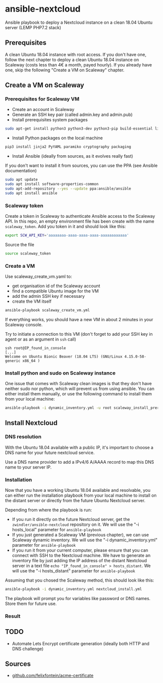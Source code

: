 # ansible-nextcloud

Ansible playbook to deploy a Nextcloud instance on a clean 18.04 Ubuntu server (LEMP PHP7.2 stack)

## Prerequisites

A clean Ubuntu 18.04 instance with root access. If you don't have one, follow the next chapter to deploy a clean Ubuntu 18.04 instance on Scaleway (costs less than 4€ a month, payed hourly). If you already have one, skip the following "Create a VM on Scaleway" chapter.

## Create a VM on Scaleway

### Prerequisites for Scaleway VM

* Create an account in Scaleway
* Generate an SSH key pair (called admin.key and admin.pub)
* Install prerequisites system packages

```bash
sudo apt-get install python3 python3-dev python3-pip build-essential libssl-dev libffi-dev jq
```

* Install Python packages on the local machine

```bash
pip3 install jinja2 PyYAML paramiko cryptography packaging
```

* Install Ansible (ideally from sources, as it evolves really fast)

If you don't want to install it from sources, you can use the PPA (see Ansible documentation)

```bash
sudo apt update
sudo apt install software-properties-common
sudo apt-add-repository --yes --update ppa:ansible/ansible
sudo apt install ansible
```

### Scaleway token

Create a token in Scaleway to authenticate Ansible access to the Scaleway API. In this repo, an empty environment file has been create with the name `scaleway_token`. Add you token in it and should look like this:

```bash
export SCW_API_KEY='aaaaaaaa-aaaa-aaaa-aaaa-aaaaaaaaaaaa'
```

Source the file

```bash
source scaleway_token
```

### Create a VM

Use scaleway\_create\_vm.yaml to:

* get organisation id of the Scaleway account
* find a compatible Ubuntu image for the VM
* add the admin SSH key if necessary
* create the VM itself

```bash
ansible-playbook scaleway_create_vm.yml
```

If everything works, you should have a new VM in about 2 minutes in your Scaleway console.

Try to initiate a connection to this VM (don't forget to add your SSH key in agent or as an argument in `ssh` call)

```
ssh root@IP_found_in_console
[...]
Welcome on Ubuntu Bionic Beaver (18.04 LTS) (GNU/Linux 4.15.0-58-generic x86_64 )
```

### Install python and sudo on Scaleway instance

One issue that comes with Scaleway clean images is that they don't have neither sudo nor python, which will prevent us from using ansible. You can either install them manually, or use the following command to install them from your local machine:

```bash
ansible-playbook -i dynamic_inventory.yml -u root scaleway_install_prerequisites.yml
```

## Install Nextcloud

### DNS resolution

With the Ubuntu 18.04 available with a public IP, it's important to choose a DNS name for your future nextcloud service.

Use a DNS name provider to add a IPv4/6 A/AAAA record to map this DNS name to your server IP.

### Installation

Now that you have a working Ubuntu 18.04 available and resolvable, you can either run the installation playbook from your local machine to install on the distant server or directly from the future Ubuntu Nextcloud server.

Depending from where the playbook is run:

* If you run it directly on the future Nextcloud server, get the ` zwindler/ansible-nextcloud` repository on it.  We will use the "-i hosts\_local" parameter for `ansible-playbook`
* If you just generated a Scaleway VM (previous chapter), we can use Scaleway dynamic inventory. We will use the "-i dynamic\_inventory.yml" parameter for `ansible-playbook`
* If you run it from your current computer, please ensure that you can connect with SSH to the Nextcloud machine. We have to generate an inventory file by just adding the IP address of the distant Nextcloud server in a text file `echo "IP_found_in_console" > hosts_distant`. We will use the "-i hosts\_distant" parameter for `ansible-playbook`

Assuming that you chosed the Scaleway method, this should look like this:

```bash
ansible-playbook -i dynamic_inventory.yml nextcloud_install.yml
```

The playbook will prompt you for variables like password or DNS names. Store them for future use.

### Result

## TODO

* Automate Lets Encrypt certificate generation (ideally both HTTP and DNS challenge)

## Sources

* [github.com/felixfontein/acme-certificate](https://github.com/felixfontein/acme-certificate)
